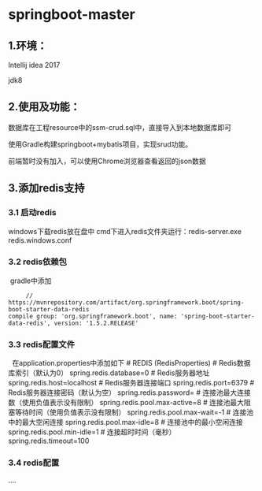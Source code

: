 # springboot-master

## 1.环境： 

Intellij idea 2017

jdk8

## 2.使用及功能：

  数据库在工程resource中的ssm-crud.sql中，直接导入到本地数据库即可

  使用Gradle构建springboot+mybatis项目，实现srud功能。

  前端暂时没有加入，可以使用Chrome浏览器查看返回的json数据

## 3.添加redis支持
  
  ### 3.1 启动redis
  
  windows下载redis放在盘中  cmd下进入redis文件夹运行：redis-server.exe redis.windows.conf
  
   ### 3.2 redis依赖包
  
  gradle中添加
  
         // https://mvnrepository.com/artifact/org.springframework.boot/spring-boot-starter-data-redis
    compile group: 'org.springframework.boot', name: 'spring-boot-starter-data-redis', version: '1.5.2.RELEASE'

    
   ### 3.3 redis配置文件
  
 在application.properties中添加如下
    # REDIS (RedisProperties)
    # Redis数据库索引（默认为0）
    spring.redis.database=0
    # Redis服务器地址
    spring.redis.host=localhost
    # Redis服务器连接端口
    spring.redis.port=6379
    # Redis服务器连接密码（默认为空）
    spring.redis.password=
    # 连接池最大连接数（使用负值表示没有限制）
    spring.redis.pool.max-active=8
    # 连接池最大阻塞等待时间（使用负值表示没有限制）
    spring.redis.pool.max-wait=-1
    # 连接池中的最大空闲连接
    spring.redis.pool.max-idle=8
    # 连接池中的最小空闲连接
    spring.redis.pool.min-idle=1
    # 连接超时时间（毫秒）
    spring.redis.timeout=100
    
 ### 3.4 redis配置
 ....
 
 
 
 


